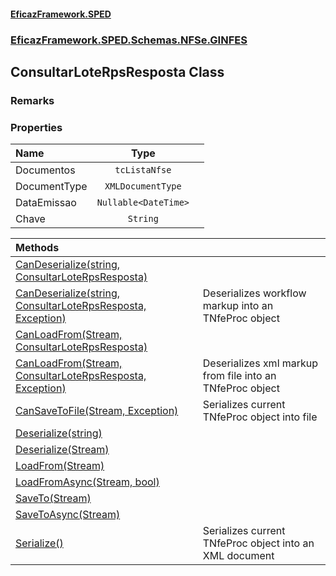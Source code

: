#### [EficazFramework.SPED](EficazFrameworkSPED.md 'EficazFramework SPED')
### [EficazFramework.SPED.Schemas.NFSe.GINFES](EficazFramework.SPED.Schemas.NFSe.GINFES.md 'EficazFramework.SPED.Schemas.NFSe.GINFES')

## ConsultarLoteRpsResposta Class

### Remarks
### Properties

| Name | Type | |
| :--- | :---: | :--- |
| Documentos | `tcListaNfse` |  |
| DocumentType | `XMLDocumentType` |  |
| DataEmissao | `Nullable<DateTime>` |  |
| Chave | `String` |  |

| Methods | |
| :--- | :--- |
| [CanDeserialize(string, ConsultarLoteRpsResposta)](EficazFramework.SPED.Schemas.NFSe.GINFES/ConsultarLoteRpsResposta/CanDeserialize(string,ConsultarLoteRpsResposta).md 'EficazFramework.SPED.Schemas.NFSe.GINFES.ConsultarLoteRpsResposta.CanDeserialize(string, EficazFramework.SPED.Schemas.NFSe.GINFES.ConsultarLoteRpsResposta)') | |
| [CanDeserialize(string, ConsultarLoteRpsResposta, Exception)](EficazFramework.SPED.Schemas.NFSe.GINFES/ConsultarLoteRpsResposta/CanDeserialize(string,ConsultarLoteRpsResposta,Exception).md 'EficazFramework.SPED.Schemas.NFSe.GINFES.ConsultarLoteRpsResposta.CanDeserialize(string, EficazFramework.SPED.Schemas.NFSe.GINFES.ConsultarLoteRpsResposta, System.Exception)') | Deserializes workflow markup into an TNfeProc object |
| [CanLoadFrom(Stream, ConsultarLoteRpsResposta)](EficazFramework.SPED.Schemas.NFSe.GINFES/ConsultarLoteRpsResposta/CanLoadFrom(Stream,ConsultarLoteRpsResposta).md 'EficazFramework.SPED.Schemas.NFSe.GINFES.ConsultarLoteRpsResposta.CanLoadFrom(System.IO.Stream, EficazFramework.SPED.Schemas.NFSe.GINFES.ConsultarLoteRpsResposta)') | |
| [CanLoadFrom(Stream, ConsultarLoteRpsResposta, Exception)](EficazFramework.SPED.Schemas.NFSe.GINFES/ConsultarLoteRpsResposta/CanLoadFrom(Stream,ConsultarLoteRpsResposta,Exception).md 'EficazFramework.SPED.Schemas.NFSe.GINFES.ConsultarLoteRpsResposta.CanLoadFrom(System.IO.Stream, EficazFramework.SPED.Schemas.NFSe.GINFES.ConsultarLoteRpsResposta, System.Exception)') | Deserializes xml markup from file into an TNfeProc object |
| [CanSaveToFile(Stream, Exception)](EficazFramework.SPED.Schemas.NFSe.GINFES/ConsultarLoteRpsResposta/CanSaveToFile(Stream,Exception).md 'EficazFramework.SPED.Schemas.NFSe.GINFES.ConsultarLoteRpsResposta.CanSaveToFile(System.IO.Stream, System.Exception)') | Serializes current TNfeProc object into file |
| [Deserialize(string)](EficazFramework.SPED.Schemas.NFSe.GINFES/ConsultarLoteRpsResposta/Deserialize(string).md 'EficazFramework.SPED.Schemas.NFSe.GINFES.ConsultarLoteRpsResposta.Deserialize(string)') | |
| [Deserialize(Stream)](EficazFramework.SPED.Schemas.NFSe.GINFES/ConsultarLoteRpsResposta/Deserialize(Stream).md 'EficazFramework.SPED.Schemas.NFSe.GINFES.ConsultarLoteRpsResposta.Deserialize(System.IO.Stream)') | |
| [LoadFrom(Stream)](EficazFramework.SPED.Schemas.NFSe.GINFES/ConsultarLoteRpsResposta/LoadFrom(Stream).md 'EficazFramework.SPED.Schemas.NFSe.GINFES.ConsultarLoteRpsResposta.LoadFrom(System.IO.Stream)') | |
| [LoadFromAsync(Stream, bool)](EficazFramework.SPED.Schemas.NFSe.GINFES/ConsultarLoteRpsResposta/LoadFromAsync(Stream,bool).md 'EficazFramework.SPED.Schemas.NFSe.GINFES.ConsultarLoteRpsResposta.LoadFromAsync(System.IO.Stream, bool)') | |
| [SaveTo(Stream)](EficazFramework.SPED.Schemas.NFSe.GINFES/ConsultarLoteRpsResposta/SaveTo(Stream).md 'EficazFramework.SPED.Schemas.NFSe.GINFES.ConsultarLoteRpsResposta.SaveTo(System.IO.Stream)') | |
| [SaveToAsync(Stream)](EficazFramework.SPED.Schemas.NFSe.GINFES/ConsultarLoteRpsResposta/SaveToAsync(Stream).md 'EficazFramework.SPED.Schemas.NFSe.GINFES.ConsultarLoteRpsResposta.SaveToAsync(System.IO.Stream)') | |
| [Serialize()](EficazFramework.SPED.Schemas.NFSe.GINFES/ConsultarLoteRpsResposta/Serialize().md 'EficazFramework.SPED.Schemas.NFSe.GINFES.ConsultarLoteRpsResposta.Serialize()') | Serializes current TNfeProc object into an XML document |
